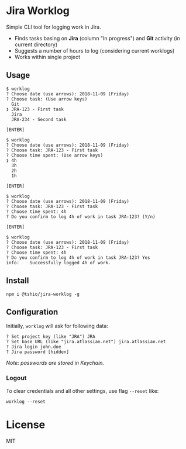 # Jira Worklog

Simple CLI tool for logging work in Jira.

- Finds tasks basing on **Jira** (column "In progress") and **Git** activity (in current directory)
- Suggests a number of hours to log (considering current worklogs)
- Works within single project

## Usage

```
$ worklog
? Choose date (use arrows): 2018-11-09 (Friday)
? Choose task: (Use arrow keys)
  Git
❯ JRA-123 - First task
  Jira
  JRA-234 - Second task
  
[ENTER]
  
$ worklog
? Choose date (use arrows): 2018-11-09 (Friday)
? Choose task: JRA-123 - First task
? Choose time spent: (Use arrow keys)
❯ 4h
  3h
  2h
  1h
  
[ENTER]
  
$ worklog
? Choose date (use arrows): 2018-11-09 (Friday)
? Choose task: JRA-123 - First task
? Choose time spent: 4h
? Do you confirm to log 4h of work in task JRA-123? (Y/n)
  
[ENTER]
  
$ worklog
? Choose date (use arrows): 2018-11-09 (Friday)
? Choose task: JRA-123 - First task
? Choose time spent: 4h
? Do you confirm to log 4h of work in task JRA-123? Yes
info:    Successfully logged 4h of work.
```

## Install

```
npm i @tshio/jira-worklog -g
```

## Configuration

Initially, `worklog` will ask for following data:
```
? Set project key (like "JRA") JRA
? Set base URL (like "jira.atlassian.net") jira.atlassian.net
? Jira login john.doe
? Jira password [hidden]
```
*Note: passwords are stored in Keychain.*

### Logout

To clear credentials and all other settings, use flag `--reset` like:
```
worklog --reset
```

# License

MIT
